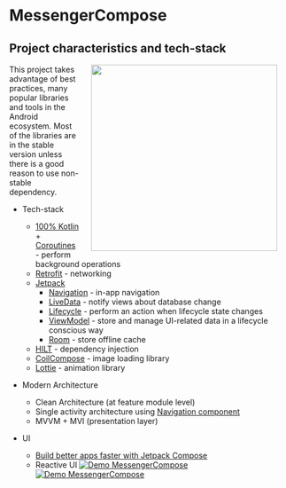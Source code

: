 # MessengerCompose
## Project characteristics and tech-stack

<img src="https://github.com/ShushantTiwari-ashu/MessengerCompose/blob/f4df027df8fd9f69ecbc1d01ad03a77e795ac775/ezgif.com-gif-maker%20(3).gif" width="336" align="right" hspace="20">

This project takes advantage of best practices, many popular libraries and tools in the Android ecosystem. Most of the libraries are in the stable version unless there is a good reason to use non-stable dependency.

* Tech-stack
    * [100% Kotlin](https://kotlinlang.org/) + [Coroutines](https://kotlinlang.org/docs/reference/coroutines-overview.html) - perform background operations
    * [Retrofit](https://square.github.io/retrofit/) - networking
    * [Jetpack](https://developer.android.com/jetpack)
        * [Navigation](https://developer.android.com/guide/navigation?gclid=CjwKCAiAqIKNBhAIEiwAu_ZLDpdYw_HHKfeQcnLOi5ihj3jZdOdVBSj6M0KWlaw5592IS2GFiorHWhoCZsQQAvD_BwE&gclsrc=aw.ds) - in-app navigation
        * [LiveData](https://developer.android.com/topic/libraries/architecture/livedata) - notify views about database change
        * [Lifecycle](https://developer.android.com/topic/libraries/architecture/lifecycle) - perform an action when lifecycle state changes
        * [ViewModel](https://developer.android.com/topic/libraries/architecture/viewmodel) - store and manage UI-related data in a lifecycle conscious way
        * [Room](https://developer.android.com/jetpack/androidx/releases/room) - store offline cache
    * [HILT](https://developer.android.com/training/dependency-injection/hilt-android) - dependency injection
    * [CoilCompose](https://coil-kt.github.io/coil/compose/) - image loading library
    * [Lottie](http://airbnb.io/lottie) - animation library
    
* Modern Architecture
    * Clean Architecture (at feature module level)
    * Single activity architecture using [Navigation component](https://developer.android.com/guide/navigation?gclid=CjwKCAiAqIKNBhAIEiwAu_ZLDpdYw_HHKfeQcnLOi5ihj3jZdOdVBSj6M0KWlaw5592IS2GFiorHWhoCZsQQAvD_BwE&gclsrc=aw.ds)
    * MVVM + MVI (presentation layer)
    
* UI
    * [Build better apps faster with
Jetpack Compose](https://developer.android.com/jetpack/compose?gclid=CjwKCAiAqIKNBhAIEiwAu_ZLDoMaH7S9jATHeSOyOPS58B1D2mpfCkmQ8U__qs0kUAbvHsE_ySh-IhoCVicQAvD_BwE&gclsrc=aw.ds)
    * Reactive UI
[![Demo MessengerCompose](https://github.com/ShushantTiwari-ashu/MessengerCompose/blob/9dd9f07432e73e6ed80ece49fed614e26e65b501/ezgif.com-gif-maker%20(1).gif)](https://vimeo.com/650207593)
[![Demo MessengerCompose](https://github.com/ShushantTiwari-ashu/MessengerCompose/blob/f4df027df8fd9f69ecbc1d01ad03a77e795ac775/ezgif.com-gif-maker%20(3).gif)](https://vimeo.com/650207593)


